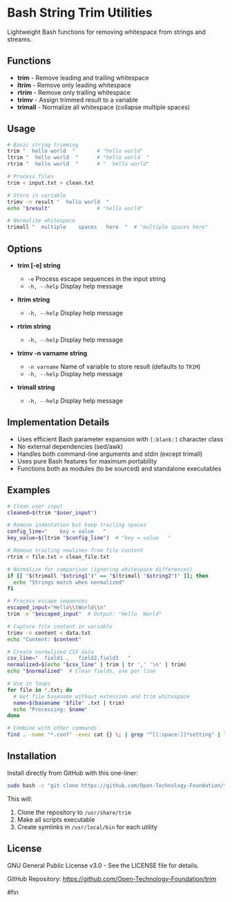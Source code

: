 # Bash String Trim Utilities

Lightweight Bash functions for removing whitespace from strings and streams.

## Functions

- **trim** - Remove leading and trailing whitespace
- **ltrim** - Remove only leading whitespace
- **rtrim** - Remove only trailing whitespace
- **trimv** - Assign trimmed result to a variable
- **trimall** - Normalize all whitespace (collapse multiple spaces)

## Usage

```bash
# Basic string trimming
trim "  hello world  "       # "hello world"
ltrim "  hello world  "      # "hello world  "
rtrim "  hello world  "      # "  hello world"

# Process files
trim < input.txt > clean.txt

# Store in variable
trimv -n result "  hello world  "
echo "$result"               # "hello world"

# Normalize whitespace
trimall "  multiple    spaces   here  "  # "multiple spaces here"
```

## Options

- **trim [-e] string**
  - `-e` Process escape sequences in the input string
  - `-h, --help` Display help message

- **ltrim string**
  - `-h, --help` Display help message

- **rtrim string**
  - `-h, --help` Display help message

- **trimv -n varname string**
  - `-n varname` Name of variable to store result (defaults to `TRIM`)
  - `-h, --help` Display help message

- **trimall string**
  - `-h, --help` Display help message

## Implementation Details

- Uses efficient Bash parameter expansion with `[:blank:]` character class
- No external dependencies (sed/awk)
- Handles both command-line arguments and stdin (except trimall)
- Uses pure Bash features for maximum portability
- Functions both as modules (to be sourced) and standalone executables

## Examples

```bash
# Clean user input
cleaned=$(trim "$user_input")

# Remove indentation but keep trailing spaces
config_line="    key = value   "
key_value=$(ltrim "$config_line")  # "key = value   "

# Remove trailing newlines from file content
rtrim < file.txt > clean_file.txt

# Normalize for comparison (ignoring whitespace differences)
if [[ "$(trimall "$string1")" == "$(trimall "$string2")" ]]; then
  echo "Strings match when normalized"
fi

# Process escape sequences
escaped_input="Hello\\tWorld\\n"
trim -e "$escaped_input"  # Output: "Hello	World"

# Capture file content in variable
trimv -n content < data.txt
echo "Content: $content"

# Create normalized CSV data
csv_line="  field1 ,   field2,field3   "
normalized=$(echo "$csv_line" | trim | tr ',' '\n' | trim)
echo "$normalized"  # Clean fields, one per line

# Use in loops
for file in *.txt; do
  # Get file basename without extension and trim whitespace
  name=$(basename "$file" .txt | trim)
  echo "Processing: $name"
done

# Combine with other commands
find . -name "*.conf" -exec cat {} \; | grep "^[[:space:]]*setting" | ltrim | sort
```

## Installation

Install directly from GitHub with this one-liner:

```bash
sudo bash -c "git clone https://github.com/Open-Technology-Foundation/trim /usr/share/trim && chmod +x /usr/share/trim/*.bash && ln -sf /usr/share/trim/trim.bash /usr/local/bin/trim && ln -sf /usr/share/trim/ltrim.bash /usr/local/bin/ltrim && ln -sf /usr/share/trim/rtrim.bash /usr/local/bin/rtrim && ln -sf /usr/share/trim/trimv.bash /usr/local/bin/trimv && ln -sf /usr/share/trim/trimall.bash /usr/local/bin/trimall"
```

This will:
1. Clone the repository to `/usr/share/trim`
2. Make all scripts executable
3. Create symlinks in `/usr/local/bin` for each utility

## License

GNU General Public License v3.0 - See the LICENSE file for details.

GitHub Repository: https://github.com/Open-Technology-Foundation/trim

#fin